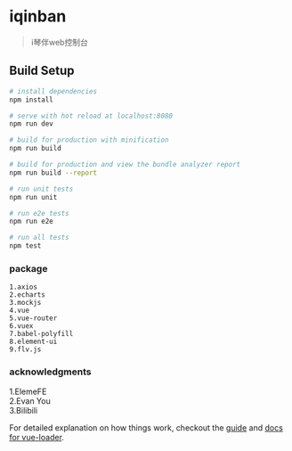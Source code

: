 # iqinban

> i琴伴web控制台

## Build Setup

``` bash
# install dependencies
npm install

# serve with hot reload at localhost:8080
npm run dev

# build for production with minification
npm run build

# build for production and view the bundle analyzer report
npm run build --report

# run unit tests
npm run unit

# run e2e tests
npm run e2e

# run all tests
npm test
```

### package
```
1.axios
2.echarts
3.mockjs
4.vue
5.vue-router
6.vuex
7.babel-polyfill
8.element-ui
9.flv.js
```

### acknowledgments
1.ElemeFE <br>
2.Evan You <br>
3.Bilibili <br>

For detailed explanation on how things work, checkout the [guide](http://vuejs-templates.github.io/webpack/) and [docs for vue-loader](http://vuejs.github.io/vue-loader).
